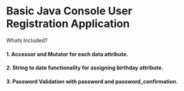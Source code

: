 # Basic Java Console User Registration Application
Whats Included?

#### 1. Accessor and Mutator for each data attribute.
#### 2. String to date functionality for assigning birthday attribute.
#### 3. Password Validation with password and password_confirmation.
